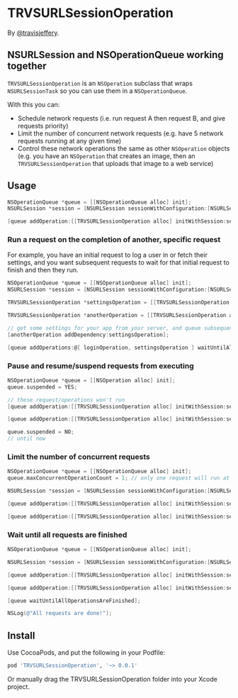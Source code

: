 # TRVSURLSessionOperation

By [@travisjeffery](http://twitter.com/travisjeffery).

## NSURLSession and NSOperationQueue working together

`TRVSURLSessionOperation` is an `NSOperation` subclass that wraps `NSURLSessionTask` so you can use them in a `NSOperationQueue`.

With this you can:

- Schedule network requests (i.e. run request A then request B, and give requests priority)
- Limit the number of concurrent network requests (e.g. have 5 network requests running at any given time)
- Control these network operations the same as other `NSOperation` objects (e.g. you have an `NSOperation` that creates an image, then an `TRVSURLSessionOperation` that uploads that image to a web service)

## Usage

``` objective-c
NSOperationQueue *queue = [[NSOperationQueue alloc] init];
NSURLSession *session = [NSURLSession sessionWithConfiguration:[NSURLSessionConfiguration defaultSessionConfiguration]];

[queue addOperation:[[TRVSURLSessionOperation alloc] initWithSession:session request:[NSURLRequest requestWithURL:@"https://twitter.com/travisjeffery"] completionHandler:^(NSData *data, NSURLResponse *response, NSError *error) { ... }]];
```

### Run a request on the completion of another, specific request

For example, you have an initial request to log a user in or fetch their settings, and you want subsequent requests to wait for that initial request to finish and then they run.

``` objective-c
NSOperationQueue *queue = [[NSOperationQueue alloc] init];
NSURLSession *session = [NSURLSession sessionWithConfiguration:[NSURLSessionConfiguration defaultSessionConfiguration]];

TRVSURLSessionOperation *settingsOperation = [[TRVSURLSessionOperation alloc] initWithSession:session request:[NSURLRequest requestWithURL:@"..."] completionHandler:^(NSData *data, NSURLResponse *response, NSError *error) { ... }];

TRVSURLSessionOperation *anotherOperation = [[TRVSURLSessionOperation alloc] initWithSession:session request:[NSURLRequest requestWithURL:@"..."] completionHandler:^(NSData *data, NSURLResponse *response, NSError *error) { ... }];

// get some settings for your app from your server, and queue subsequent requests that depend on those settings.
[anotherOperation addDependency:settingsOperation];

[queue addOperations:@[ loginOperation, settingsOperation ] waitUntilAllOperationsAreFinished:NO];
```

### Pause and resume/suspend requests from executing

``` objective-c
NSOperationQueue *queue = [[NSOperation alloc] init];
queue.suspended = YES;

// these request/operations won't run
[queue addOperation:[[TRVSURLSessionOperation alloc] initWithSession:session request:[NSURLRequest requestWithURL:@"https://twitter.com/travisjeffery"] completionHandler:^(NSData *data, NSURLResponse *response, NSError *error) { ... }]];

[queue addOperation:[[TRVSURLSessionOperation alloc] initWithSession:session request:[NSURLRequest requestWithURL:@"https://github.com/travisjeffery"] completionHandler:^(NSData *data, NSURLResponse *response, NSError *error) { ... }]];

queue.suspended = NO;
// until now
```

### Limit the number of concurrent requests

``` objective-c
NSOperationQueue *queue = [[NSOperationQueue alloc] init];
queue.maxConcurrentOperationCount = 1; // only one request will run at once

NSURLSession *session = [NSURLSession sessionWithConfiguration:[NSURLSessionConfiguration defaultSessionConfiguration]];

[queue addOperation:[[TRVSURLSessionOperation alloc] initWithSession:session request:[NSURLRequest requestWithURL:@"https://twitter.com/travisjeffery"] completionHandler:^(NSData *data, NSURLResponse *response, NSError *error) { ... }]];

[queue addOperation:[[TRVSURLSessionOperation alloc] initWithSession:session request:[NSURLRequest requestWithURL:@"https://github.com/travisjeffery"] completionHandler:^(NSData *data, NSURLResponse *response, NSError *error) { ... }]];
```

### Wait until all requests are finished


``` objective-c
NSOperationQueue *queue = [[NSOperationQueue alloc] init];

NSURLSession *session = [NSURLSession sessionWithConfiguration:[NSURLSessionConfiguration defaultSessionConfiguration]];

[queue addOperation:[[TRVSURLSessionOperation alloc] initWithSession:session request:[NSURLRequest requestWithURL:@"https://twitter.com/travisjeffery"] completionHandler:^(NSData *data, NSURLResponse *response, NSError *error) { ... }]];

[queue addOperation:[[TRVSURLSessionOperation alloc] initWithSession:session request:[NSURLRequest requestWithURL:@"https://github.com/travisjeffery"] completionHandler:^(NSData *data, NSURLResponse *response, NSError *error) { ... }]];

[queue waitUntilAllOperationsAreFinished];

NSLog(@"All requests are done!");
```

## Install

Use CocoaPods, and put the following in your Podfile:

``` ruby
pod 'TRVSURLSessionOperation', '~> 0.0.1'
```

Or manually drag the TRVSURLSessionOperation folder into your Xcode project.
